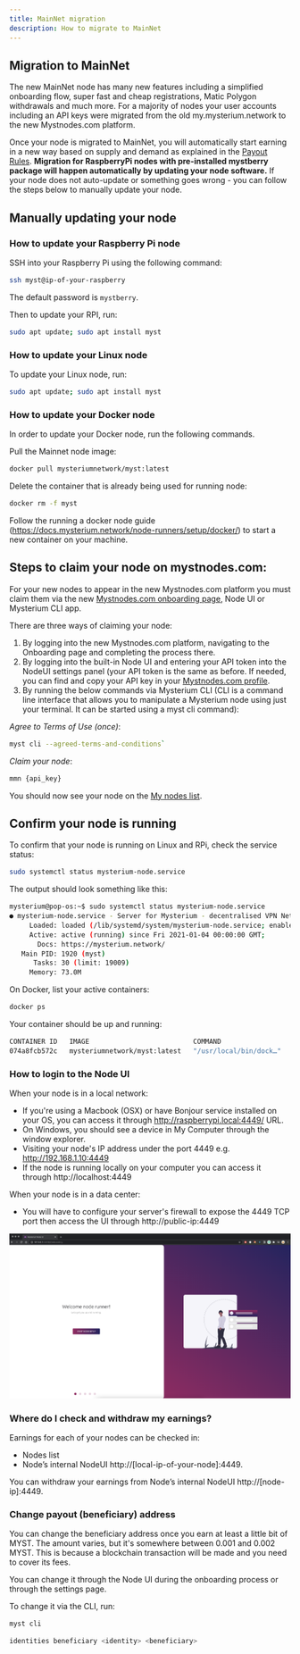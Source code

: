 ```yaml
---
title: MainNet migration 
description: How to migrate to MainNet
---
```


## Migration to MainNet

The new MainNet node has many new features including a simplified onboarding flow, super fast and cheap registrations, Matic Polygon withdrawals and much more. For a majority of nodes your user accounts including an API keys were migrated from the old my.mysterium.network to the new Mystnodes.com platform.

Once your node is migrated to MainNet, you will automatically start earning in a new way based on supply and demand as explained in the [Payout Rules](https://mystnodes.com/payout-rules). **Migration for RaspberryPi nodes with pre-installed mystberry package will happen automatically by updating your node software.** If your node does not auto-update or something goes wrong - you can follow the steps below to manually update your node.

## Manually updating your node

### How to update your Raspberry Pi node

SSH into your Raspberry Pi using the following command:

```bash
ssh myst@ip-of-your-raspberry
```

The default password is  `mystberry`.

Then to update your RPI, run:

```bash
sudo apt update; sudo apt install myst
```

### How to update your Linux node

To update your Linux node, run:
```bash
sudo apt update; sudo apt install myst
```

### How to update your Docker node

In order to update your Docker node, run the following commands.

Pull the Mainnet node image:

```bash
docker pull mysteriumnetwork/myst:latest
```

Delete the container that is already being used for running node: 

```bash
docker rm -f myst
```

Follow the running a docker node guide (https://docs.mysterium.network/node-runners/setup/docker/) to start a new container on your machine.

## Steps to claim your node on mystnodes.com:

For your new nodes to appear in the new Mystnodes.com platform you must claim them via the new [Mystnodes.com onboarding page](https://mystnodes.com/onboarding), Node UI or Mysterium CLI app.

There are three ways of claiming your node:

1. By logging into the new Mystnodes.com platform, navigating to the Onboarding page and completing the process there.
2. By logging into the built-in Node UI and entering your API token into the NodeUI settings panel (your API token is the same as before. If needed, you can find and copy your API key in your [Mystnodes.com profile](https://mystnodes.com/me). 
3. By running the below commands via Mysterium CLI (CLI is a command line interface that allows you to manipulate a Mysterium node using just your terminal. It can be started using a myst cli command):

*Agree to Terms of Use (once)*: 
```bash
myst cli --agreed-terms-and-conditions`
```

*Claim your node*: 
```bash
mmn {api_key}
```

You should now see your node on the [My nodes list](https://mystnodes.com/nodes).

## Confirm your node is running

To confirm that your node is running on Linux and RPi, check the service status:
```bash
sudo systemctl status mysterium-node.service 
```

The output should look something like this:
```bash
mysterium@pop-os:~$ sudo systemctl status mysterium-node.service 
● mysterium-node.service - Server for Mysterium - decentralised VPN Network
     Loaded: loaded (/lib/systemd/system/mysterium-node.service; enabled; vendor preset: enabled)
     Active: active (running) since Fri 2021-01-04 00:00:00 GMT;
       Docs: https://mysterium.network/
   Main PID: 1920 (myst)
      Tasks: 30 (limit: 19009)
     Memory: 73.0M
```

On Docker, list your active containers:
```bash
docker ps
```
Your container should be up and running:
```bash
CONTAINER ID   IMAGE                          COMMAND                  CREATED          STATUS
074a8fcb572c   mysteriumnetwork/myst:latest   "/usr/local/bin/dock…"   44 seconds ago   Up 42 seconds  
```

### How to login to the Node UI

When your node is in a local network:
- If you're using a Macbook (OSX) or have Bonjour service installed on your OS, you can access it through http://raspberrypi.local:4449/ URL.
- On Windows, you should see a device in My Computer through the window explorer.
- Visiting your node's IP address under the port 4449 e.g. http://192.168.1.10:4449
- If the node is running locally on your computer you can access it through http://localhost:4449

When your node is in a data center:
- You will have to configure your server's firewall to expose the 4449 TCP port then access the UI through http://public-ip:4449

<div style="text-align:center">
  <img src="../images/node-ui/welcome.png" alt="Welcome" class="screenshot">
</div>


### Where do I check and withdraw my earnings?

Earnings for each of your nodes can be checked in:
- Nodes list
- Node’s internal NodeUI http://[local-ip-of-your-node]:4449. 

You can withdraw your earnings from Node’s internal NodeUI http://[node-ip]:4449.

### Change payout (beneficiary) address

You can change the beneficiary address once you earn at least a little bit of MYST. The amount varies, but it's somewhere between 0.001 and 0.002 MYST. 
This is because a blockchain transaction will be made and you need to cover its fees.

You can change it through the Node UI during the onboarding process or through the settings page.

To change it via the CLI, run:

```bash
myst cli
```

```bash
identities beneficiary <identity> <beneficiary>
```
